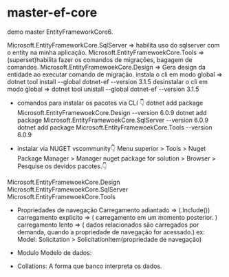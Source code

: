# master-ef-core
demo master EntityFrameworkCore6.

Microsoft.EntityFrameworkCore.SqlServer => habilita uso do sqlserver com o entity na minha aplicação.
Microsoft.EntityFramewoekCore.Tools => (superset)habilita fazer os comandos de migrações, bagagem de comandos.
Microsoft.EntityFramewoekCore.Design => Gera design da entidade ao executar comando de migração.
instala o cli em modo global => dotnet tool install --global dotnet-ef --version 3.1.5
desinstalar o cli em modo global => dotnet tool unistall --global dotnet-ef --version 3.1.5

- comandos para instalar os pacotes via CLI 👇
dotnet add package Microsoft.EntityFramewoekCore.Design --version 6.0.9
dotnet add package Microsoft.EntityFramewoekCore.SqlServer --version 6.0.9
dotnet add package Microsoft.EntityFramewoekCore.Tools --version 6.0.9

- instalar via NUGET vscommunity👇
Menu superior > Tools > Nuget Package Manager > Manager nuget package for solution > Browser >
Pesquise os devidos pacotes.👇

Microsoft.EntityFramewoekCore.Design
Microsoft.EntityFramewoekCore.SqlServer
Microsoft.EntityFramewoekCore.Tools

- Propriedades de navegação
Carregamento adiantado => (.Include())
carregamento explícito => ( carregamento em um momento posterior. )
carregamento lento => ( dados relacionados são carregados por demanda, quando a propriedade de navegação for acessado.)
ex: Model: Solicitation > SolicitationItem(propriedade de navegação)

- Modulo Modelo de dados:
- Collations: A forma que banco interpreta os dados.

